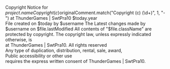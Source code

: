 Copyright Notice for $project.name                                            
Copyright (c)$originalComment.match("Copyright \(c\) (\d+)", 1, "-") at ThunderGames | SwtPra10 $today.year                              
File created on $today by $username The Latest changes made by $username on $file.lastModified All contents of "$file.className" are protected by copyright. The copyright law, unless expressly indicated otherwise, is  
at ThunderGames | SwtPra10. All rights reserved                         
Any type of duplication, distribution, rental, sale, award,  
Public accessibility or other use                            
requires the express written consent of ThunderGames | SwtPra10.
